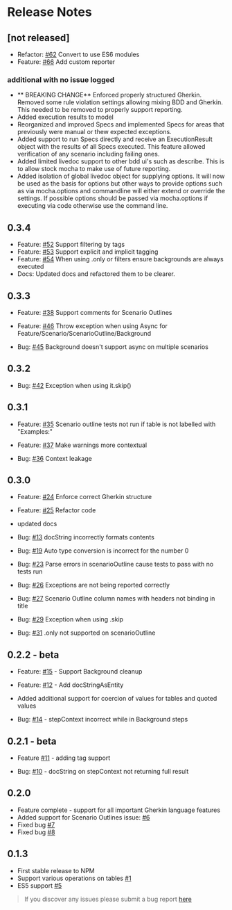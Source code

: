 # Release Notes

## [not released]
* Refactor: [#62](https://github.com/dotnetprofessional/LiveDoc/issues/62) Convert to use ES6 modules
* Feature: [#66](https://github.com/dotnetprofessional/LiveDoc/issues/66) Add custom reporter

### additional with no issue logged
* ** BREAKING CHANGE** Enforced properly structured Gherkin. Removed some rule violation settings allowing mixing BDD and Gherkin. This needed to be removed to properly support reporting.
* Added execution results to model
* Reorganized and improved Specs and implemented Specs for areas that previously were manual or thew expected exceptions.
* Added support to run Specs directly and receive an ExecutionResult object with the results of all Specs executed. This feature allowed verification of any scenario including failing ones.
* Added limited livedoc support to other bdd ui's such as describe. This is to allow stock mocha to make use of future reporting. 
* Added isolation of global livedoc object for supplying options. It will now be used as the basis for options but other ways to provide options such as via mocha.options and commandline will either extend or override the settings. If possible options should be passed via mocha.options if executing via code otherwise use the command line.

## 0.3.4
* Feature: [#52](https://github.com/dotnetprofessional/LiveDoc/issues/52) Support filtering by tags  
* Feature: [#53](https://github.com/dotnetprofessional/LiveDoc/issues/53) Support explicit and implicit tagging  
* Feature: [#54](https://github.com/dotnetprofessional/LiveDoc/issues/54) When using .only or filters ensure backgrounds are always executed 
* Docs: Updated docs and refactored them to be clearer.

## 0.3.3 
* Feature: [#38](https://github.com/dotnetprofessional/LiveDoc/issues/38) Support comments for Scenario Outlines  
* Feature: [#46](https://github.com/dotnetprofessional/LiveDoc/issues/46) Throw exception when using Async for Feature/Scenario/ScenarioOutline/Background  

* Bug: [#45](https://github.com/dotnetprofessional/LiveDoc/issues/45) Background doesn't support async on multiple scenarios  

## 0.3.2 
* Bug: [#42](https://github.com/dotnetprofessional/LiveDoc/issues/42) Exception when using it.skip() 

## 0.3.1 
* Feature: [#35](https://github.com/dotnetprofessional/LiveDoc/issues/35) Scenario outline tests not run if table is not labelled with "Examples:"
* Feature: [#37](https://github.com/dotnetprofessional/LiveDoc/issues/37) Make warnings more contextual

* Bug: [#36](https://github.com/dotnetprofessional/LiveDoc/issues/36) Context leakage

## 0.3.0 
* Feature: [#24](https://github.com/dotnetprofessional/LiveDoc/issues/24) Enforce correct Gherkin structure 
* Feature: [#25](https://github.com/dotnetprofessional/LiveDoc/issues/25) Refactor code 
* updated docs

* Bug: [#13](https://github.com/dotnetprofessional/LiveDoc/issues/13) docString incorrectly formats contents
* Bug: [#19](https://github.com/dotnetprofessional/LiveDoc/issues/19) Auto type conversion is incorrect for the number 0
* Bug: [#23](https://github.com/dotnetprofessional/LiveDoc/issues/23) Parse errors in scenarioOutline cause tests to pass with no tests run 
* Bug: [#26](https://github.com/dotnetprofessional/LiveDoc/issues/26) Exceptions are not being reported correctly  
* Bug: [#27](https://github.com/dotnetprofessional/LiveDoc/issues/27) Scenario Outline column names with headers not binding in title
* Bug: [#29](https://github.com/dotnetprofessional/LiveDoc/issues/29) Exception when using .skip
* Bug: [#31](https://github.com/dotnetprofessional/LiveDoc/issues/31) .only not supported on scenarioOutline 

## 0.2.2 - beta
* Feature: [#15](https://github.com/dotnetprofessional/LiveDoc/issues/15) - Support Background cleanup
* Feature: [#12](https://github.com/dotnetprofessional/LiveDoc/issues/12) - Add docStringAsEntity
* Added additional support for coercion of values for tables and quoted values

* Bug: [#14](https://github.com/dotnetprofessional/LiveDoc/issues/14) - stepContext incorrect while in Background steps

## 0.2.1 - beta
* Feature [#11](https://github.com/dotnetprofessional/LiveDoc/issues/11) - adding tag support

* Bug: [#10](https://github.com/dotnetprofessional/LiveDoc/issues/10) - docString on stepContext not returning full result

## 0.2.0
* Feature complete - support for all important Gherkin language features
* Added support for Scenario Outlines issue: [#6](https://github.com/dotnetprofessional/LiveDoc/issues/6)
* Fixed bug [#7](https://github.com/dotnetprofessional/LiveDoc/issues/7)
* Fixed bug [#8](https://github.com/dotnetprofessional/LiveDoc/issues/8)

## 0.1.3
* First stable release to NPM
* Support various operations on tables [#1](https://github.com/dotnetprofessional/LiveDoc/issues/1)
* ES5 support [#5](https://github.com/dotnetprofessional/LiveDoc/issues/5)

> If you discover any issues please submit a bug report [here](https://github.com/dotnetprofessional/LiveDoc/issues)